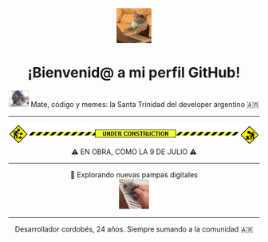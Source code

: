 <div align="center">
  <img src="cat-typing.gif" alt="gatito codeando" width="70">
  <h1>¡Bienvenid@ a mi perfil GitHub!</h1>
</div>

<div align="center">
  <img src="cat-ng.gif" width="40">
  <span>Mate, código y memes: la Santa Trinidad del developer argentino 🇦🇷</span>
</div>

---

<div align="center">
  <img src="under-construction.gif">
  <span>⚠️ EN OBRA, COMO LA 9 DE JULIO ⚠️</span>
</div>

---

<div align="center">
  <span>🐾 Explorando nuevas pampas digitales</span><br>
  <img src="cat.gif" width="60">
</div>

---

<div align="center">
  <span>Desarrollador cordobés, 24 años. Siempre sumando a la comunidad 🇦🇷</span>
</div>
